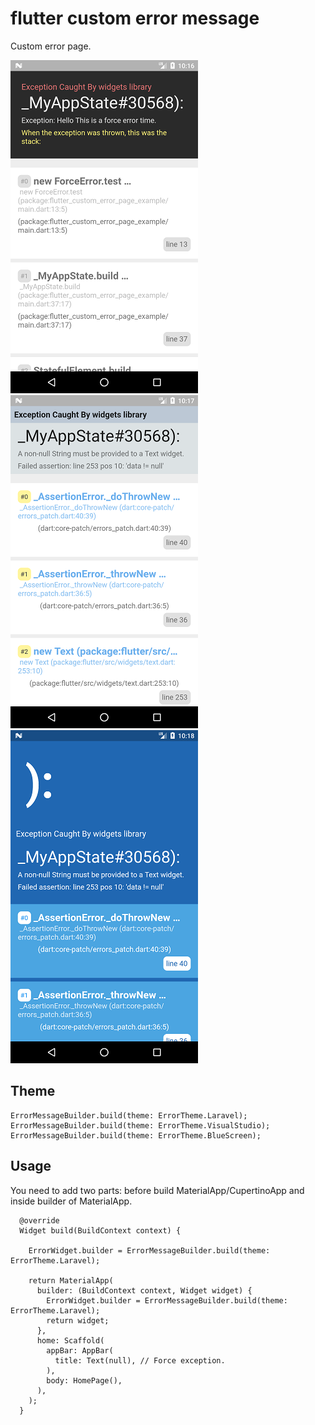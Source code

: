 # flutter custom error message

Custom error page.

![Screenshot](screenshot/1.png)
![Screenshot](screenshot/2.png)
![Screenshot](screenshot/3.png)

## Theme
```
ErrorMessageBuilder.build(theme: ErrorTheme.Laravel);
ErrorMessageBuilder.build(theme: ErrorTheme.VisualStudio);
ErrorMessageBuilder.build(theme: ErrorTheme.BlueScreen);
```


## Usage
You need to add two parts: before build MaterialApp/CupertinoApp and inside builder of MaterialApp.
```
  @override
  Widget build(BuildContext context) {

    ErrorWidget.builder = ErrorMessageBuilder.build(theme: ErrorTheme.Laravel);

    return MaterialApp(
      builder: (BuildContext context, Widget widget) {
        ErrorWidget.builder = ErrorMessageBuilder.build(theme: ErrorTheme.Laravel);
        return widget;
      },
      home: Scaffold(
        appBar: AppBar(
          title: Text(null), // Force exception.
        ),
        body: HomePage(),
      ),
    );
  }
```